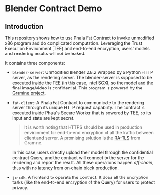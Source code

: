# Blender Contract Demo

## Introduction

This repository shows how to use Phala Fat Contract to invoke unmodified x86 program and do complicated computation. Leveraging the Trust Execution Environment (TEE) and end-to-end encryption, users' models and rendering results will not be leaked.

It contains three components:

- `blender-server`: Unmodified Blender 2.8.2 wrapped by a Python HTTP server, as the rendering server. The blender-server is supposed to be executed inside the TEE (in this case, Intel SGX), so the model and the final image/video is confidential. This program is powered by the [Gramine project](https://github.com/gramineproject/gramine).

- `fat-client`: A Phala Fat Contract to communicate to the rendering server through its unique HTTP request capability. The contract is executed inside Phala's Secure Worker that is powered by TEE, so its input and state are kept secret.

    > It is worth noting that HTTPS should be used in production environment for end-to-end encryption of all the traffic between client and server. A promising solution is the [RA-TLS](https://graphene.readthedocs.io/en/latest/attestation.html#mid-level-ra-tls-interface) from Gramine.

    In this case, users directly upload their model through the confidential contract Query, and the contract will connect to the server for the rendering and report the result. All these operations happen *off-chain*, thus with no latency from on-chain block production.

- `js-sdk`: A frontend to operate the contract. It does all the encryption tasks (like the end-to-end encryption of the Query) for users to protect privacy.
